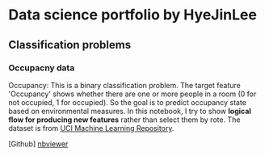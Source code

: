 # Data science portfolio by HyeJinLee

## Classification problems

### Occupacny data

Occupancy: This is a binary classification problem. The target feature 'Occupancy' shows whether there are one or more people in a room (0 for not occupied, 1 for occupied). So the goal is to predict occupancy state based on environmental measures. In this notebook, I try to show  **logical flow for producing new features** rather than select them by rote. The dataset is from  [UCI Machine Learning Repository](https://archive.ics.uci.edu/ml/datasets/Occupancy+Detection+).  

[Github] [nbviewer](http://nbviewer.jupyter.org/gist/LeeHyeJin91/173361ea3ff40e9b9db6f6be07334b71)

